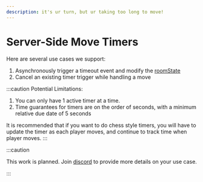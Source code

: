 ```yaml
---
description: it's ur turn, but ur taking too long to move!
---
```


# Server-Side Move Timers

Here are several use cases we support:

1. Asynchronously trigger a timeout event and modify the [roomState](/docs/API/types#roomstate)
2. Cancel an existing timer trigger while handling a move

:::caution
Potential Limitations:

1. You can only have 1 active timer at a time.
2. Time guarantees for timers are on the order of seconds, with a minimum relative due date of 5 seconds

It is recommended that if you want to do chess style timers, you will have to update the timer as each player moves, and continue to track time when player moves.
:::

:::caution

This work is planned. Join [discord](https://discord.gg/myWacjdb5S) to provide more details on your use case.

:::
